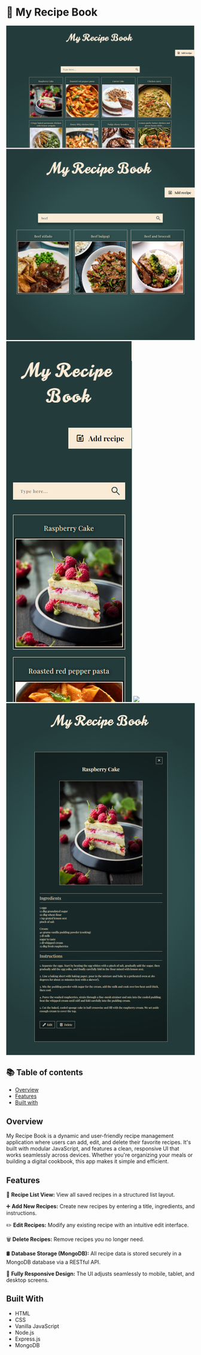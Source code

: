 # 📖 My Recipe Book

![](./screenshot.png)
![](./screenshot1.png)
![](./screenshot2.png)
![](./screenshot4.png)
![](./screenshot3.png)



## 📚 Table of contents

- [Overview](#Overview)
- [Features](#features)
- [Built with](#built-with)

## Overview

My Recipe Book is a dynamic and user-friendly recipe management application where users can add, edit, and delete their favorite recipes. It's built with modular JavaScript, and features a clean, responsive UI that works seamlessly across devices. Whether you're organizing your meals or building a digital cookbook, this app makes it simple and efficient.


## Features
🍲 **Recipe List View:** View all saved recipes in a structured list layout.

➕ **Add New Recipes:** Create new recipes by entering a title, ingredients, and instructions.

✏️ **Edit Recipes:** Modify any existing recipe with an intuitive edit interface.

🗑️ **Delete Recipes:** Remove recipes you no longer need.

🛢️ **Database Storage (MongoDB):** All recipe data is stored securely in a MongoDB database via a RESTful API.

📱 **Fully Responsive Design:** The UI adjusts seamlessly to mobile, tablet, and desktop screens.


## Built With

- HTML 
- CSS
- Vanilla JavaScript
- Node.js
- Express.js
- MongoDB
